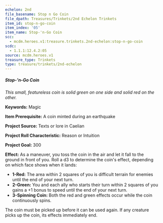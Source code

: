 ```yaml
---
echelon: 2nd
file_basename: Stop n Go Coin
file_dpath: Treasures/Trinkets/2nd Echelon Trinkets
item_id: stop-n-go-coin
item_index: '05'
item_name: Stop-'n-Go Coin
scc:
  - mcdm.heroes.v1:treasure.trinkets.2nd-echelon:stop-n-go-coin
scdc:
  - 1.1.1:12.4.2:05
source: mcdm.heroes.v1
treasure_type: Trinkets
type: treasure/trinkets/2nd-echelon
---
```


##### Stop-'n-Go Coin

*This small, featureless coin is solid green on one side and solid red on the other.*

**Keywords:** Magic

**Item Prerequisite:** A coin minted during an earthquake

**Project Source:** Texts or lore in Caelian

**Project Roll Characteristic:** Reason or Intuition

**Project Goal:** 300

**Effect:** As a maneuver, you toss the coin in the air and let it fall to the ground in front of you. Roll a d3 to determine the coin's effect, depending on which face shows when it lands:

- **1-Red:** The area within 2 squares of you is difficult terrain for enemies until the end of your next turn.
- **2-Green:** You and each ally who starts their turn within 2 squares of you gains a +1 bonus to speed until the end of your next turn.
- **3-Spinning Coin:** Both the red and green effects occur while the coin continuously spins.

The coin must be picked up before it can be used again. If any creature picks up the coin, its effects immediately end.
